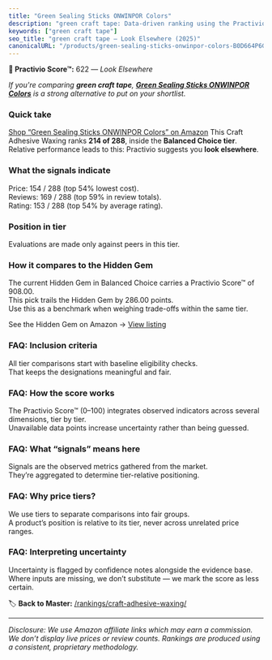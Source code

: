 ```yaml
---
title: "Green Sealing Sticks ONWINPOR Colors"
description: "green craft tape: Data-driven ranking using the Practivio Score™. Positioned by quality, value, demand, findability, momentum."
keywords: ["green craft tape"]
seo_title: "green craft tape — Look Elsewhere (2025)"
canonicalURL: "/products/green-sealing-sticks-onwinpor-colors-B0D664P6GC/"
---
```


**🚫 Practivio Score™:** 622 — _Look Elsewhere_


*If you're comparing **green craft tape**, **[Green Sealing Sticks ONWINPOR Colors](https://www.amazon.com/dp/B0D664P6GC?tag=practivio-20)** is a strong alternative to put on your shortlist.*
### Quick take
[Shop “Green Sealing Sticks ONWINPOR Colors” on Amazon](https://www.amazon.com/dp/B0D664P6GC?tag=practivio-20)
This Craft Adhesive Waxing ranks **214 of 288**, inside the **Balanced Choice tier**.  
Relative performance leads to this: Practivio suggests you **look elsewhere**.

### What the signals indicate
Price: 154 / 288 (top 54% lowest cost).  
Reviews: 169 / 288 (top 59% in review totals).  
Rating: 153 / 288 (top 54% by average rating).  

### Position in tier
Evaluations are made only against peers in this tier.

### How it compares to the Hidden Gem
The current Hidden Gem in Balanced Choice carries a Practivio Score™ of 908.00.  
This pick trails the Hidden Gem by 286.00 points.  
Use this as a benchmark when weighing trade-offs within the same tier.  

See the Hidden Gem on Amazon → [View listing](https://www.amazon.com/dp/B09Y67FY24?tag=practivio-20)

### FAQ: Inclusion criteria
All tier comparisons start with baseline eligibility checks.  
That keeps the designations meaningful and fair.

### FAQ: How the score works
The Practivio Score™ (0–100) integrates observed indicators across several dimensions, tier by tier.  
Unavailable data points increase uncertainty rather than being guessed.

### FAQ: What “signals” means here
Signals are the observed metrics gathered from the market.  
They’re aggregated to determine tier-relative positioning.

### FAQ: Why price tiers?
We use tiers to separate comparisons into fair groups.  
A product’s position is relative to its tier, never across unrelated price ranges.

### FAQ: Interpreting uncertainty
Uncertainty is flagged by confidence notes alongside the evidence base.  
Where inputs are missing, we don’t substitute — we mark the score as less certain.


🏷️ **Back to Master:** [/rankings/craft-adhesive-waxing/](/rankings/craft-adhesive-waxing/)

---
_Disclosure: We use Amazon affiliate links which may earn a commission. We don’t display live prices or review counts. Rankings are produced using a consistent, proprietary methodology._
